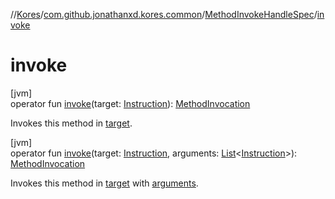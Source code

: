 //[Kores](../../../index.md)/[com.github.jonathanxd.kores.common](../index.md)/[MethodInvokeHandleSpec](index.md)/[invoke](invoke.md)

# invoke

[jvm]\
operator fun [invoke](invoke.md)(target: [Instruction](../../com.github.jonathanxd.kores/-instruction/index.md)): [MethodInvocation](../../com.github.jonathanxd.kores.base/-method-invocation/index.md)

Invokes this method in [target](invoke.md).

[jvm]\
operator fun [invoke](invoke.md)(target: [Instruction](../../com.github.jonathanxd.kores/-instruction/index.md), arguments: [List](https://kotlinlang.org/api/latest/jvm/stdlib/kotlin.collections/-list/index.html)<[Instruction](../../com.github.jonathanxd.kores/-instruction/index.md)>): [MethodInvocation](../../com.github.jonathanxd.kores.base/-method-invocation/index.md)

Invokes this method in [target](invoke.md) with [arguments](invoke.md).
